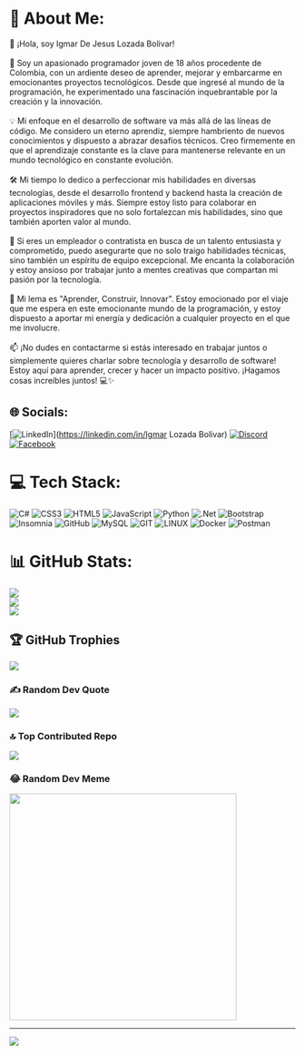 # 💫 About Me:
👋 ¡Hola, soy Igmar De Jesus Lozada Bolivar!<br><br>🚀 Soy un apasionado programador joven de 18 años procedente de Colombia, con un ardiente deseo de aprender, mejorar y embarcarme en emocionantes proyectos tecnológicos. Desde que ingresé al mundo de la programación, he experimentado una fascinación inquebrantable por la creación y la innovación.<br><br>💡 Mi enfoque en el desarrollo de software va más allá de las líneas de código. Me considero un eterno aprendiz, siempre hambriento de nuevos conocimientos y dispuesto a abrazar desafíos técnicos. Creo firmemente en que el aprendizaje constante es la clave para mantenerse relevante en un mundo tecnológico en constante evolución.<br><br>🛠️ Mi tiempo lo dedico a perfeccionar mis habilidades en diversas tecnologías, desde el desarrollo frontend y backend hasta la creación de aplicaciones móviles y más. Siempre estoy listo para colaborar en proyectos inspiradores que no solo fortalezcan mis habilidades, sino que también aporten valor al mundo.<br><br>🤝 Si eres un empleador o contratista en busca de un talento entusiasta y comprometido, puedo asegurarte que no solo traigo habilidades técnicas, sino también un espíritu de equipo excepcional. Me encanta la colaboración y estoy ansioso por trabajar junto a mentes creativas que compartan mi pasión por la tecnología.<br><br>🌟 Mi lema es "Aprender, Construir, Innovar". Estoy emocionado por el viaje que me espera en este emocionante mundo de la programación, y estoy dispuesto a aportar mi energía y dedicación a cualquier proyecto en el que me involucre.<br><br>📫 ¡No dudes en contactarme si estás interesado en trabajar juntos o simplemente quieres charlar sobre tecnología y desarrollo de software! Estoy aquí para aprender, crecer y hacer un impacto positivo. ¡Hagamos cosas increíbles juntos! 💻✨


## 🌐 Socials:
[![LinkedIn](https://img.shields.io/badge/LinkedIn-%230077B5.svg?logo=linkedin&logoColor=white)](https://linkedin.com/in/Igmar Lozada Bolivar) [![Discord](https://img.shields.io/badge/Discord-%237289DA.svg?logo=discord&logoColor=white)](https://discord.gg/.igmar) [![Facebook](https://img.shields.io/badge/Facebook-%231877F2.svg?logo=Facebook&logoColor=white)](https://facebook.com/https://www.facebook.com/Lozada.Igmar)

# 💻 Tech Stack:
![C#](https://img.shields.io/badge/c%23-%23239120.svg?style=for-the-badge&logo=c-sharp&logoColor=white) ![CSS3](https://img.shields.io/badge/css3-%231572B6.svg?style=for-the-badge&logo=css3&logoColor=white) ![HTML5](https://img.shields.io/badge/html5-%23E34F26.svg?style=for-the-badge&logo=html5&logoColor=white) ![JavaScript](https://img.shields.io/badge/javascript-%23323330.svg?style=for-the-badge&logo=javascript&logoColor=%23F7DF1E) ![Python](https://img.shields.io/badge/python-3670A0?style=for-the-badge&logo=python&logoColor=ffdd54) ![.Net](https://img.shields.io/badge/.NET-5C2D91?style=for-the-badge&logo=.net&logoColor=white) ![Bootstrap](https://img.shields.io/badge/bootstrap-%23563D7C.svg?style=for-the-badge&logo=bootstrap&logoColor=white) ![Insomnia](https://img.shields.io/badge/Insomnia-black?style=for-the-badge&logo=insomnia&logoColor=5849BE) ![GitHub](https://img.shields.io/badge/GitHub-%23121011.svg?style=for-the-badge&logo=github&logoColor=white) ![MySQL](https://img.shields.io/badge/mysql-%2300f.svg?style=for-the-badge&logo=mysql&logoColor=white) ![GIT](https://img.shields.io/badge/Git-fc6d26?style=for-the-badge&logo=git&logoColor=white) ![LINUX](https://img.shields.io/badge/Linux-FCC624?style=for-the-badge&logo=linux&logoColor=black) ![Docker](https://img.shields.io/badge/docker-%230db7ed.svg?style=for-the-badge&logo=docker&logoColor=white) ![Postman](https://img.shields.io/badge/Postman-FF6C37?style=for-the-badge&logo=postman&logoColor=white)
# 📊 GitHub Stats:
![](https://github-readme-stats.vercel.app/api?username=IgmarLozadaBolivar&theme=tokyonight&hide_border=false&include_all_commits=false&count_private=false)<br/>
![](https://github-readme-streak-stats.herokuapp.com/?user=IgmarLozadaBolivar&theme=tokyonight&hide_border=false)<br/>
![](https://github-readme-stats.vercel.app/api/top-langs/?username=IgmarLozadaBolivar&theme=tokyonight&hide_border=false&include_all_commits=false&count_private=false&layout=compact)

## 🏆 GitHub Trophies
![](https://github-profile-trophy.vercel.app/?username=IgmarLozadaBolivar&theme=discord&no-frame=false&no-bg=true&margin-w=4)

### ✍️ Random Dev Quote
![](https://quotes-github-readme.vercel.app/api?type=vetical&theme=tokyonight)

### 🔝 Top Contributed Repo
![](https://github-contributor-stats.vercel.app/api?username=IgmarLozadaBolivar&limit=5&theme=tokyonight&combine_all_yearly_contributions=true)

### 😂 Random Dev Meme
<img src='https://randommeme-five.vercel.app/' style="height: 400px;"/>

---
[![](https://visitcount.itsvg.in/api?id=IgmarLozadaBolivar&icon=2&color=1)](https://visitcount.itsvg.in)

<!-- Proudly created with GPRM ( https://gprm.itsvg.in ) -->
